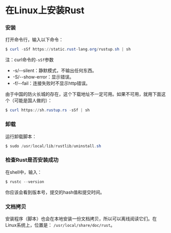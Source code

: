在Linux上安装Rust
=================================
### 安装
打开命令行，输入以下命令：
```powershell
$ curl -sSf https://static.rust-lang.org/rustup.sh | sh
```
注：curl命令的`-sSf`参数
+ -s/--silent：静默模式，不输出任何东西。
+ -S/--show-error：显示错误。
+ -f/--fail：连接失败时不显示http错误。

由于中国的防火长城的存在，这个下载地址不一定可用。如果不可用，就用下面这个（可能是国人做的）：
```powershell
$ curl https://sh.rustup.rs -sSf | sh
```

### 卸载
运行卸载脚本：
```powershell
$ sudo /usr/local/lib/rustlib/uninstall.sh
```

### 检查Rust是否安装成功
在shell中，输入：
```powershell
$ rustc --version
```
你应该会看到版本号，提交的hash值和提交时间。

### 文档拷贝
安装程序（脚本）也会在本地安装一份文档拷贝，所以可以离线阅读它们。在Linux系统上，位置是：
`/usr/local/share/doc/rust`。
